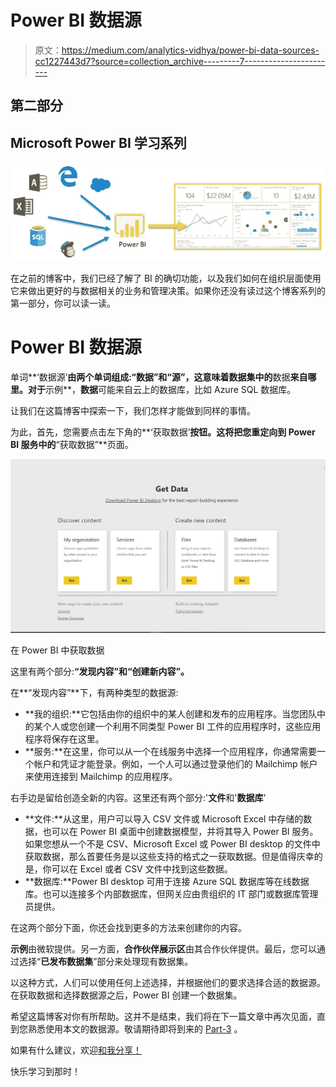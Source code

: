 # Power BI 数据源

> 原文：<https://medium.com/analytics-vidhya/power-bi-data-sources-cc1227443d7?source=collection_archive---------7----------------------->

## 第二部分

## Microsoft Power BI 学习系列

![](img/a0f6064bb2353e043e8ace71a8774ac6.png)

在之前的博客中，我们已经了解了 BI 的确切功能，以及我们如何在组织层面使用它来做出更好的与数据相关的业务和管理决策。如果你还没有读过这个博客系列的第一部分，你可以读一读。

# Power BI 数据源

单词**‘数据源’**由两个单词组成:“数据”和“源”，这意味着数据集中的**数据**来自哪里。对于**示例**，**数据**可能来自云上的数据库，比如 Azure SQL 数据库。

让我们在这篇博客中探索一下，我们怎样才能做到同样的事情。

为此，首先，您需要点击左下角的**‘获取数据’**按钮。这将把您重定向到 Power BI 服务中的**“获取数据”**页面。

![](img/7ebb92f48a33455e8c45176520b2c03b.png)

在 Power BI 中获取数据

这里有两个部分:**“发现内容”**和**“创建新内容”。**

在**“发现内容”**下，有两种类型的数据源:

*   **我的组织:**它包括由你的组织中的某人创建和发布的应用程序。当您团队中的某个人或您创建一个利用不同类型 Power BI 工件的应用程序时，这些应用程序将保存在这里。
*   **服务:**在这里，你可以从一个在线服务中选择一个应用程序，你通常需要一个帐户和凭证才能登录。例如，一个人可以通过登录他们的 Mailchimp 帐户来使用连接到 Mailchimp 的应用程序。

右手边是留给创造全新的内容。这里还有两个部分:'**文件**和'**数据库**'

*   **文件:**从这里，用户可以导入 CSV 文件或 Microsoft Excel 中存储的数据，也可以在 Power BI 桌面中创建数据模型，并将其导入 Power BI 服务。如果您想从一个不是 CSV、Microsoft Excel 或 Power BI desktop 的文件中获取数据，那么首要任务是以这些支持的格式之一获取数据。但是值得庆幸的是，你可以在 Excel 或者 CSV 文件中找到这些数据。
*   **数据库:**Power BI desktop 可用于连接 Azure SQL 数据库等在线数据库。也可以连接多个内部数据库，但网关应由贵组织的 IT 部门或数据库管理员提供。

在这两个部分下面，你还会找到更多的方法来创建你的内容。

**示例**由微软提供。另一方面，**合作伙伴展示区**由其合作伙伴提供。最后，您可以通过选择“**已发布数据集**”部分来处理现有数据集。

以这种方式，人们可以使用任何上述选择，并根据他们的要求选择合适的数据源。在获取数据和选择数据源之后，Power BI 创建一个数据集。

希望这篇博客对你有所帮助。这并不是结束，我们将在下一篇文章中再次见面，直到您熟悉使用本文的数据源。敬请期待即将到来的 [Part-3](https://hemshree.medium.com/a-quick-dive-into-data-refresh-ceefbabfae1f) 。

如果有什么建议，欢迎[和我分享！](https://twitter.com/hemshree_madaan)

快乐学习到那时！